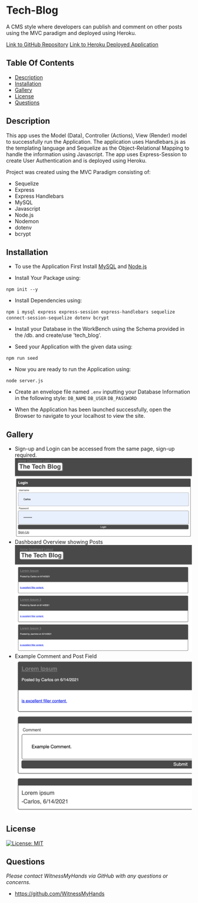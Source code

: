 # Tech-Blog

A CMS style where developers can publish and comment on other posts using the MVC paradigm and deployed using Heroku.

[Link to GitHub Repository](https://github.com/WitnessMyHands/Tech-Blog)
[Link to Heroku Deployed Application](https://wmh-tech-blog.herokuapp.com/)

## Table Of Contents

- [Description](#Description)
- [Installation](#Installation)
- [Gallery](#Gallery)
- [License](#License)
- [Questions](#Questions)

## Description

This app uses the Model (Data), Controller (Actions), View (Render) model to successfully run the Application. The application uses Handlebars.js as the templating language and Sequelize as the Object-Relational Mapping to handle the information using Javascript. The app uses Express-Session to create User Authentication and is deployed using Heroku.

Project was created using the MVC Paradigm consisting of:
* Sequelize
* Express
* Express Handlebars
* MySQL
* Javascript
* Node.js
* Nodemon
* dotenv
* bcrypt

## Installation

* To use the Application First Install [MySQL](https://dev.mysql.com/downloads/workbench/) and [Node.js](https://nodejs.org/en/)

* Install Your Package using: 
```terminal
npm init --y
``` 

* Install Dependencies using:
```terminal
npm i mysql express express-session express-handlebars sequelize connect-session-sequelize dotenv bcrypt
```

* Install your Database in the WorkBench using the Schema provided in the /db.
and create/use 'tech_blog'.

* Seed your Application with the given data using:
```terminal
npm run seed
```

* Now you are ready to run the Application using:
```terminal
node server.js
```

* Create an envelope file named `.env` inputting your Database Information in the following style:
`DB_NAME`
`DB_USER`
`DB_PASSWORD`

* When the Application has been launched successfully, open the Browser to navigate to your localhost to view the site.

## Gallery

- Sign-up and Login can be accessed from the same page, sign-up required.
![Sign-Up / Login Page](./public/images/silo.jpg)
- Dashboard Overview showing Posts
![Dashboard](./public/images/carlos-dashboard.jpg)
- Example Comment and Post Field
![Comment / Post](./public/images/ex-comment.jpg)

## License

[![License: MIT](https://img.shields.io/badge/License-MIT-yellow.svg)](https://opensource.org/licenses/MIT)

## Questions
*Please contact WitnessMyHands via GitHub with any questions or concerns.*

- https://github.com/WitnessMyHands
